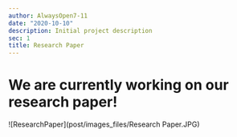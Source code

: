 ```yaml
---
author: AlwaysOpen7-11
date: "2020-10-10"
description: Initial project description
sec: 1
title: Research Paper
---
```


# We are currently working on our research paper!

![ResearchPaper](post/images_files/Research Paper.JPG)
